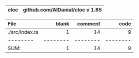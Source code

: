cloc|github.com/AlDanial/cloc v 1.85
--- | ---

File|blank|comment|code
:-------|-------:|-------:|-------:
./src/index.ts|1|14|9
--------|--------|--------|--------
SUM:|1|14|9
